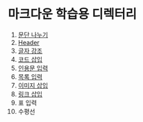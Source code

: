 # 마크다운 학습용 디렉터리

  1.  [문단 나누기](https://github.com/Nighthom/Files/blob/main/Study/MarkDown/%EB%AC%B8%EB%8B%A8%20%EB%82%98%EB%88%84%EA%B8%B0.md)
  2.  [Header](https://github.com/Nighthom/Files/blob/main/Study/MarkDown/Header.md)
  3.  [글자 강조](https://github.com/Nighthom/Files/blob/main/Study/MarkDown/%EA%B8%80%EC%9E%90%EA%B0%95%EC%A1%B0.md)
  4.  [코드 삽입](https://github.com/Nighthom/Files/blob/main/Study/MarkDown/%EC%BD%94%EB%93%9C%EC%82%BD%EC%9E%85.md)
  5.  [인용문 입력](https://github.com/Nighthom/Files/blob/main/Study/MarkDown/%EC%9D%B8%EC%9A%A9%EB%AC%B8%20%EC%9E%85%EB%A0%A5.md)
  6.  [목록 입력](https://github.com/Nighthom/Files/blob/main/Study/MarkDown/%EB%AA%A9%EB%A1%9D%20%EC%9E%85%EB%A0%A5.md)
  7.  [이미지 삽입](https://github.com/Nighthom/Files/blob/main/Study/MarkDown/%EC%9D%B4%EB%AF%B8%EC%A7%80%20%EC%82%BD%EC%9E%85.md)
  8.  [링크 삽입](https://github.com/Nighthom/Files/blob/main/Study/MarkDown/%EB%A7%81%ED%81%AC%20%EC%82%BD%EC%9E%85.md)
  9.  표 입력
  10. 수평선
